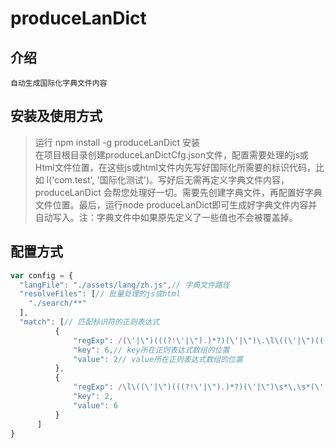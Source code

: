 # produceLanDict
## 介绍
	自动生成国际化字典文件内容
## 安装及使用方式
> 运行 npm install -g produceLanDict 安装  
> 在项目根目录创建produceLanDictCfg.json文件，配置需要处理的js或Html文件位置，在这些js或html文件内先写好国际化所需要的标识代码，比如 l('com.test', '国际化测试')。写好后无需再定义字典文件内容，produceLanDict 
会帮您处理好一切。需要先创建字典文件，再配置好字典文件位置。最后，运行node produceLanDict即可生成好字典文件内容并自动写入。注：字典文件中如果原先定义了一些值也不会被覆盖掉。  
## 配置方式   
```javascript
var config = {
  "langFile": "./assets/lang/zh.js",// 字典文件路径
  "resolveFiles": [// 批量处理的js或html
    "./search/**"
  ],
  "match": [// 匹配标识符的正则表达式
          {
              "regExp": /(\'|\")(((?!\'|\").)*?)(\'|\")\.\l\((\'|\")(((?!\'|\").)*?)(\'|\")\)/,
              "key": 6,// key所在正则表达式数组的位置
              "value": 2// value所在正则表达式数组的位置
          },
          {
              "regExp": /\l\((\'|\")(((?!\'|\").)*?)(\'|\")\s*\,\s*(\'|\")(((?!\'|\").)*?)(\'|\")\)/,
              "key": 2,
              "value": 6
          }
      ]
}
```
